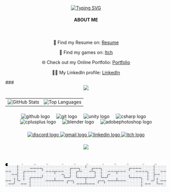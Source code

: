 <p align="center">
<a href="https://git.io/typing-svg"><img src="https://readme-typing-svg.demolab.com?font=&weight=800&pause=1000&color=2FABFB&background=01000000&center=true&vCenter=true&width=435&lines=Hi%2C+I+Am+Arjun+%F0%9F%98%81" alt="Typing SVG" /></a>
</p>

<h4 align="center">ABOUT ME</h4>

###

<br clear="both">

<p align="center">💬 Find my Resume on: <a href="https://drive.google.com/file/d/1YaIv09LTuAglsGP_bwNxPshxGzBk6For/view?usp=drive_link" target="_blank">Resume</a></p>
<p align="center">👾 Find my games on: <a href="https://arjun001.itch.io/" target="_blank">Itch</a></p>
<p align="center">🌐 Check out my Online Portfolio: <a href="https://ashura421129.wixsite.com/arjunaswal-portfolio" target="_blank">Portfolio</a></p>
<p align="center">👨‍💼 My LinkedIn profile: <a href="https://www.linkedin.com/in/arjun-aswal-2aaa10264/" target="_blank">LinkedIn</a></p>
###

<div align="center">
  <img height="200" src="https://64.media.tumblr.com/tumblr_lywgafNADa1qbqhhuo1_1280.gif"  />
</div>

###

<div align="center">
  <table>
    <tr>
      <td>
        <img 
          src="https://github-readme-stats.vercel.app/api?username=Arjun0034&hide_title=false&hide_rank=false&show_icons=true&include_all_commits=true&count_private=true&disable_animations=false&theme=dark&locale=en&hide_border=true&cache_seconds=3600"
          height="150"
          alt="GitHub Stats"
        />
      </td>
      <td>
        <img 
          src="https://github-readme-stats.vercel.app/api/top-langs?username=Arjun0034&locale=en&hide_title=false&layout=compact&card_width=320&langs_count=5&theme=dark&hide_border=true&cache_seconds=3600"
          height="150"
          alt="Top Languages"
        />
      </td>
    </tr>
  </table>
</div>

###

<div align="center">
  <img src="https://skillicons.dev/icons?i=github" height="30" alt="github logo"  />
  <img width="12" />
  <img src="https://skillicons.dev/icons?i=git" height="30" alt="git logo"  />
  <img width="12" />
  <img src="https://skillicons.dev/icons?i=unity" height="30" alt="unity logo"  />
  <img width="12" />
  <img src="https://skillicons.dev/icons?i=cs" height="30" alt="csharp logo"  />
  <img width="12" />
  <img src="https://skillicons.dev/icons?i=cpp" height="30" alt="cplusplus logo"  />
  <img width="12" />
  <img src="https://skillicons.dev/icons?i=blender" height="30" alt="blender logo"  />
  <img width="12" />
  <img src="https://skillicons.dev/icons?i=ps" height="30" alt="adobephotoshop logo"  />
</div>

###

<div align="center">
  <a href="https://discordapp.com/users/669892122370899988" target="_blank">
    <img src="https://img.shields.io/static/v1?message=Discord&logo=discord&label=&color=7289DA&logoColor=white&labelColor=&style=for-the-badge" height="35" alt="discord logo"  />
  </a>
  <a href="arjunaswal.work@gmail.com" target="_blank">
    <img src="https://img.shields.io/static/v1?message=Gmail&logo=gmail&label=&color=D14836&logoColor=white&labelColor=&style=for-the-badge" height="35" alt="gmail logo"  />
  </a>
  <a href="https://www.linkedin.com/in/arjun-aswal-2aaa10264/" target="_blank">
    <img src="https://img.shields.io/static/v1?message=LinkedIn&logo=linkedin&label=&color=0077B5&logoColor=white&labelColor=&style=for-the-badge" height="35" alt="linkedin logo"  />
  </a>
  <a href="https://arjun001.itch.io/" target="_blank">
    <img src="https://img.shields.io/static/v1?message=itch.io&logo=itch&label=&color=000000&logoColor=white&labelColor=&style=for-the-badge" height="35" alt="itch logo"  />
  </a>
</div>

###

<div align="center">
  <img src="https://profile-counter.glitch.me/Arjun0034/count.svg?"  />
</div>

###

<br clear="both">

<picture>
  <source media="(prefers-color-scheme: dark)" srcset="https://raw.githubusercontent.com/Arjun0034/Arjun0034/output/pacman-contribution-graph-dark.svg">
  <source media="(prefers-color-scheme: light)" srcset="https://raw.githubusercontent.com/Arjun0034/Arjun0034/output/pacman-contribution-graph.svg">
  <img alt="pacman contribution graph" src="https://raw.githubusercontent.com/Arjun0034/Arjun0034/output/pacman-contribution-graph.svg">
</picture>

###
